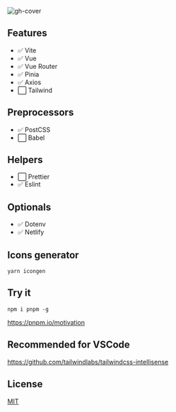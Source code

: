 ![gh-cover](https://user-images.githubusercontent.com/25357754/199942788-33ff28c3-2061-460b-8a4c-49620bc6dbc3.png)

## Features

- :white_check_mark: Vite
- :white_check_mark: Vue
- :white_check_mark: Vue Router
- :white_check_mark: Pinia
- :white_check_mark: Axios
- :white_large_square: Tailwind

## Preprocessors

- :white_check_mark: PostCSS
- :white_large_square: Babel

## Helpers

- :white_large_square: Prettier
- :white_check_mark: Eslint

## Optionals

- :white_check_mark: Dotenv
- :white_check_mark: Netlify

## Icons generator

```
yarn icongen
```

## Try it

```
npm i pnpm -g
```
https://pnpm.io/motivation

## Recommended for VSCode

https://github.com/tailwindlabs/tailwindcss-intellisense

## License

[MIT](https://github.com/72fcosta/vue-vite-tailwind-starter/blob/master/LICENSE)
